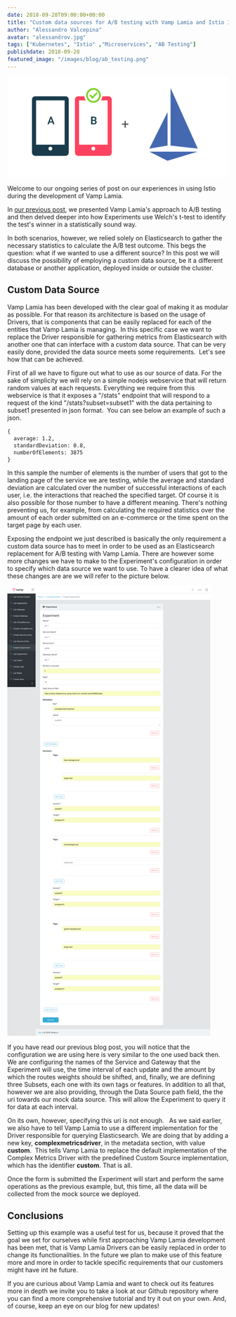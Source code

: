 ```yaml
---
date: 2018-09-28T09:00:00+00:00
title: "Custom data sources for A/B testing with Vamp Lamia and Istio 1.0.2"
author: "Alessandro Valcepina"
avatar: "alessandrov.jpg"
tags: ["Kubernetes", "Istio" ,"Microservices", "AB Testing"]
publishdate: 2018-09-28
featured_image: "/images/blog/ab_testing.png"
---
```


![](/images/blog/ab_testing.png)

Welcome to our ongoing series of post on our experiences in using Istio during the development of Vamp Lamia.

In [our previous post](https://vamp.io/blog/welch-ttest-ab-testing-istio/), we presented Vamp Lamia's approach to A/B testing and then delved deeper into how Experiments use Welch's t-test to identify the test's winner in a statistically sound way.

In both scenarios, however, we relied solely on Elasticsearch to gather the necessary statistics to calculate the A/B test outcome.
This begs the question: what if we wanted to use a different source?
In this post we will discuss the possibility of employing a custom data source, be it a different database or another application, deployed inside or outside the cluster.

<!--more-->

## Custom Data Source

Vamp Lamia has been developed with the clear goal of making it as modular as possible. For that reason its architecture is based on the usage of Drivers, that is components that can be easily replaced for each of the entities that Vamp Lamia is managing. 
In this specific case we want to replace the Driver responsible for gathering metrics from Elasticsearch with another one that can interface with a custom data source.
That can be very easily done, provided the data source meets some requirements. 
Let's see how that can be achieved.

First of all we have to figure out what to use as our source of data.
For the sake of simplicity we will rely on a simple nodejs webservice that will return random values at each requests.
Everything we require from this webservice is that it exposes a "/stats" endpoint that will respond to a request of the kind "/stats?subset=subset1" with the data pertaining to subset1 presented in json format. 
You can see below an example of such a json.

```
{
  average: 1.2,
  standardDeviation: 0.8,
  numberOfElements: 3875
}
```

In this sample the number of elements is the number of users that got to the landing page of the service we are testing, while the average and standard deviation are calculated over the number of successful interactions of each user, i.e. the interactions that reached the specified target.
Of course it is also possible for those number to have a different meaning. There's nothing preventing us, for example, from calculating the required statistics over the amount of each order submitted on an e-commerce or the time spent on the target page by each user. 

Exposing the endpoint we just described is basically the only requirement a custom data source has to meet in order to be used as an Elasticsearch replacement for A/B testing with Vamp Lamia. 
There are however some more changes we have to make to the Experiment's configuration in order to specify which data source we want to use. 
To have a clearer idea of what these changes are are we will refer to the picture below.

![Experiment with custom data source configuration](/images/blog/custom-data-source.png)

If you have read our previous blog post, you will notice that the configuration we are using here is very similar to the one used back then. 
We are configuring the names of the Service and Gateway that the Experiment will use, the time interval of each update and the amount by which the routes weights should be shifted, and, finally, we are defining three Subsets, each one with its own tags or features. 
In addition to all that, however we are also providing, through the Data Source path field, the the uri towards our mock data source. This will allow the Experiment to query it for data at each interval.

On its own, however, specifying this uri is not enough.  
As we said earlier, we also have to tell Vamp Lamia to use a different implementation for the Driver responsible for querying Elasticsearch. 
We are doing that by adding a new key, **complexmetricsdriver**, in the metadata section, with value **custom**. 
This tells Vamp Lamia to replace the default implementation of the Complex Metrics Driver with the predefined Custom Source implementation, which has the identifier **custom**. 
That is all.

Once the form is submitted the Experiment will start and perform the same operations as the previous example, but, this time, all the data will be collected from the mock source we deployed.

## Conclusions

Setting up this example was a useful test for us, because it proved that the goal we set for ourselves while first approaching Vamp Lamia development has been met, that is Vamp Lamia Drivers can be easily replaced in order to change its functionalities. 
In the future we plan to make use of this feature more and more in order to tackle specific requirements that our customers might have int he future.

If you are curious about Vamp Lamia and want to check out its features more in depth we invite you to take a look at our Github repository where you can find a more comprehensive tutorial and try it out on your own. 
And, of course, keep an eye on our blog for new updates!